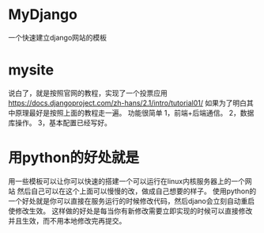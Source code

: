 # MyDjango
一个快速建立django网站的模板

# mysite
说白了，就是按照官网的教程，实现了一个投票应用
https://docs.djangoproject.com/zh-hans/2.1/intro/tutorial01/
如果为了明白其中原理最好是按照上面的教程走一遍。
功能很简单
1，前端+后端通信。
2，数据库操作。
3，基本配置已经写好。

# 用python的好处就是
用一些模板可以让你可以快速的搭建一个可以运行在linux内核服务器上的一个网站
然后自己可以在这个上面可以慢慢的改，做成自己想要的样子。
使用python的一个好处就是你可以直接在服务运行的时候修改代码，然后djano会立刻自动重启使修改生效。
这样做的好处是每当你有新修改需要立即实现的时候可以直接修改并且生效，而不用本地修改完再提交。
